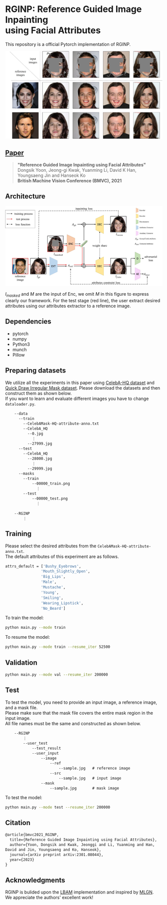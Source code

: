 # RGINP: Reference Guided Image Inpainting <br> using Facial Attributes

This repository is a official Pytorch implementation of RGINP.

![Teaser Image](imgs/main_img.jpg)

## [Paper](https://arxiv.org/abs/2301.08044)
>**"Reference Guided Image Inpainting using Facial Attributes"** <br>
>Dongsik Yoon, Jeong-gi Kwak, Yuanming Li, David K Han, Youngsaeng Jin and Hanseok Ko<br>
>**British Machine Vision Conference (BMVC), 2021** <br>

## Architecture
![Architecture](imgs/architecture.jpg)

$I_{masked}$ and $M$ are the input of Enc, we omit $M$ in this figure to express clearly our framework. For the test stage (red line), the user extract desired attributes using our attributes extractor to a reference image.

## Dependencies
- pytorch
- numpy
- Python3
- munch
- Pillow

## **Preparing datasets**
We utilize all the experiments in this paper using [CelebA-HQ dataset](https://github.com/tkarras/progressive_growing_of_gans/tree/original-theano-version) and [Quick Draw Irregular Mask dataset](https://github.com/karfly/qd-imd).
Please download the datasets and then construct them as shown below.<br>
If you want to learn and evaluate different images you have to change `dataloader.py`.

```
    --data
      --train
        --CelebAMask-HQ-attribute-anno.txt
        --CelebA_HQ
          --0.jpg
            ⋮
          --27999.jpg
      --test
        --CelebA_HQ
          --28000.jpg
            ⋮
          --29999.jpg
      --masks
        --train
            --00000_train.png
              ⋮
        --test
            --00000_test.png
              ⋮
        
    --RGINP
        ⋮
```

## Training
Please select the desired attributes from the `CelebAMask-HQ-attribute-anno.txt`. <br>
The default attributes of this experiment are as follows.
```bash
attrs_default = ['Bushy_Eyebrows', 
                'Mouth_Slightly_Open', 
                'Big_Lips', 
                'Male', 
                'Mustache', 
                'Young', 
                'Smiling', 
                'Wearing_Lipstick',
                'No_Beard']
```

To train the model:
```bash
python main.py --mode train
```

To resume the model:
```bash
python main.py --mode train --resume_iter 52500
```

## Validation
```bash
python main.py --mode val --resume_iter 200000
```

## Test
To test the model, you need to provide an input image, a reference image, and a mask file. <br>
Please make sure that the mask file covers the entire mask region in the input image. <br>
All file names must be the same and constructed as shown below.

```
    --RGINP
        ⋮
        --user_test
            --test_result
            --user_input
                --image
                    --ref
                        --sample.jpg   # reference image
                    --src
                        --sample.jpg   # input image
                --mask
                    --sample.jpg       # mask image
```

To test the model:
```bash
python main.py --mode test --resume_iter 200000
```

## Citation
```
@article{bmvc2021_RGINP,
  title={Reference Guided Image Inpainting using Facial Attributes},
  author={Yoon, Dongsik and Kwak, Jeonggi and Li, Yuanming and Han, David and Jin, Youngsaeng and Ko, Hanseok},
  journal={arXiv preprint arXiv:2301.08044},
  year={2023}
}
```

## Acknowledgments
RGINP is bulided upon the [LBAM](https://github.com/Vious/LBAM_Pytorch) implementation and inspired by [MLGN](https://github.com/JieLiu95/MLGN). <br> We appreciate the authors' excellent work!
